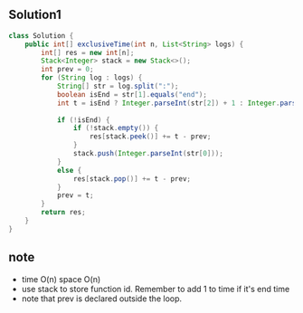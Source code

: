 ## Solution1
``` java
class Solution {
    public int[] exclusiveTime(int n, List<String> logs) {
        int[] res = new int[n];
        Stack<Integer> stack = new Stack<>();
        int prev = 0;
        for (String log : logs) {
            String[] str = log.split(":");
            boolean isEnd = str[1].equals("end");
            int t = isEnd ? Integer.parseInt(str[2]) + 1 : Integer.parseInt(str[2]);
            
            if (!isEnd) {
                if (!stack.empty()) {
                    res[stack.peek()] += t - prev; 
                }
                stack.push(Integer.parseInt(str[0]));
            }
            else {
                res[stack.pop()] += t - prev;
            }
            prev = t;
        }
        return res;
    }
}
```

## note
* time O(n) space O(n)
* use stack to store function id. Remember to add 1 to time if it's end time
* note that prev is declared outside the loop.
